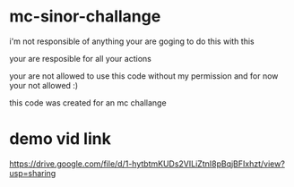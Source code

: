 # mc-sinor-challange

i'm not responsible of anything your are goging to do this with this

your are resposible for all your actions

your are not allowed to use this code without my permission and for now your not allowed :)

this code was created for an mc challange 

# demo vid link

https://drive.google.com/file/d/1-hytbtmKUDs2VILiZtnI8pBqjBFIxhzt/view?usp=sharing
